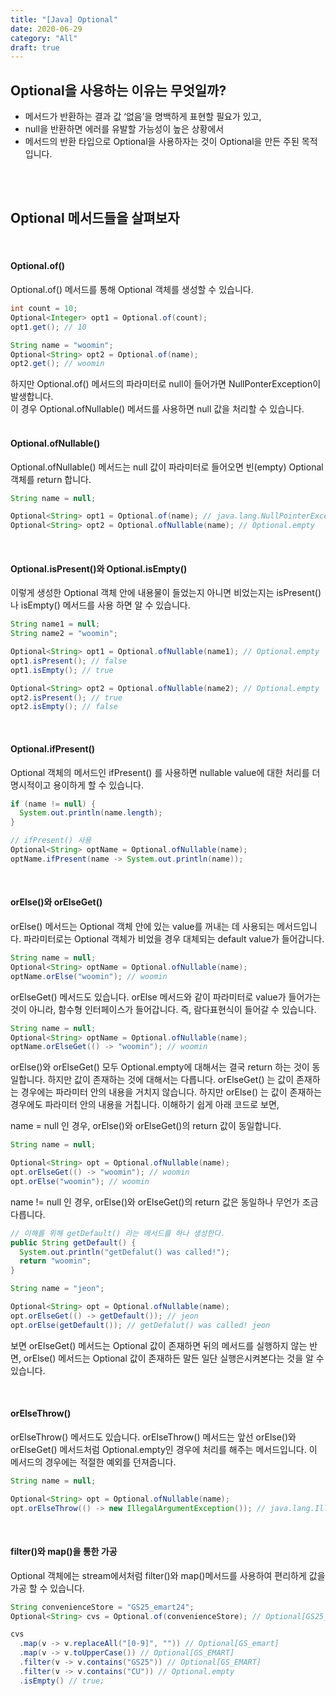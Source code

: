 ```yaml
---
title: "[Java] Optional"
date: 2020-06-29
category: "All"
draft: true
---
```


## Optional을 사용하는 이유는 무엇일까?

- 메서드가 반환하는 결과 값 ‘없음’을 명백하게 표현할 필요가 있고,
- null을 반환하면 에러를 유발할 가능성이 높은 상황에서
- 메서드의 반환 타입으로 Optional을 사용하자는 것이 Optional을 만든 주된 목적입니다.

<br><br>

## Optional 메서드들을 살펴보자

<br>

#### Optional.of()

  Optional.of() 메서드를 통해 Optional 객체를 생성할 수 있습니다.

  ```java
  int count = 10;
  Optional<Integer> opt1 = Optional.of(count);
  opt1.get(); // 10
  
  String name = "woomin";
  Optional<String> opt2 = Optional.of(name);
  opt2.get(); // woomin
  ```

  하지만 Optional.of() 메서드의 파라미터로 null이 들어가면 NullPonterException이 발생합니다.  
  이 경우 Optional.ofNullable() 메서드를 사용하면 null 값을 처리할 수 있습니다.  
<br>
  
#### Optional.ofNullable()
  
  Optional.ofNullable() 메서드는 null 값이 파라미터로 들어오면 빈(empty) Optional 객체를 return 합니다.

  ```java
  String name = null;

  Optional<String> opt1 = Optional.of(name); // java.lang.NullPointerException
  Optional<String> opt2 = Optional.ofNullable(name); // Optional.empty
  ```

<br>

#### Optional.isPresent()와 Optional.isEmpty()

  이렇게 생성한 Optional 객체 안에 내용물이 들었는지 아니면 비었는지는 isPresent()나 isEmpty() 메서드를 사용 하면 알 수 있습니다.

  ```java
  String name1 = null;
  String name2 = "woomin";

  Optional<String> opt1 = Optional.ofNullable(name1); // Optional.empty
  opt1.isPresent(); // false
  opt1.isEmpty(); // true

  Optional<String> opt2 = Optional.ofNullable(name2); // Optional.empty
  opt2.isPresent(); // true
  opt2.isEmpty(); // false
  ```

<br>

#### Optional.ifPresent()
  
  Optional 객체의 메서드인 ifPresent() 를 사용하면 nullable value에 대한 처리를 더 명시적이고 용이하게 할 수 있습니다.

  ```java
  if (name != null) {
    System.out.println(name.length);
  }

  // ifPresent() 사용
  Optional<String> optName = Optional.ofNullable(name);
  optName.ifPresent(name -> System.out.println(name));
  ```

<br>

#### orElse()와 orElseGet()

  orElse() 메서드는 Optional 객체 안에 있는 value를 꺼내는 데 사용되는 메서드입니다. 파라미터로는 Optional 객체가 비었을 경우 대체되는 default value가 들어갑니다.

  ```java
  String name = null;
  Optional<String> optName = Optional.ofNullable(name);
  optName.orElse("woomin"); // woomin
  ```

  orElseGet() 메서드도 있습니다. orElse 메서드와 같이 파라미터로 value가 들어가는 것이 아니라, 함수형 인터페이스가 들어갑니다. 즉, 람다표현식이 들어갈 수 있습니다.

  ```java
  String name = null;
  Optional<String> optName = Optional.ofNullable(name);
  optName.orElseGet(() -> "woomin"); // woomin
  ```

  orElse()와 orElseGet() 모두 Optional.empty에 대해서는 결국 return 하는 것이 동일합니다. 하지만 값이 존재하는 것에 대해서는 다릅니다. orElseGet() 는 값이 존재하는 경우에는 파라미터 안의 내용을 거치지 않습니다. 하지만 orElse() 는 값이 존재하는 경우에도 파라미터 안의 내용을 거칩니다. 이해하기 쉽게 아래 코드로 보면,  

  name = null 인 경우, orElse()와 orElseGet()의 return 값이 동일합니다.

  ```java
  String name = null;

  Optional<String> opt = Optional.ofNullable(name);
  opt.orElseGet(() -> "woomin"); // woomin
  opt.orElse("woomin"); // woomin
  ```

  name != null 인 경우, orElse()와 orElseGet()의 return 값은 동일하나 무언가 조금 다릅니다.

  ```java
  // 이해를 위해 getDefault() 라는 메서드를 하나 생성한다.
  public String getDefault() {
    System.out.println("getDefalut() was called!");
    return "woomin";
  }

  String name = "jeon";

  Optional<String> opt = Optional.ofNullable(name);
  opt.orElseGet(() -> getDefault()); // jeon
  opt.orElse(getDefault()); // getDefalut() was called! jeon
  ```

  보면 orElseGet() 메서드는 Optional 값이 존재하면 뒤의 메서드를 실행하지 않는 반면, orElse() 메서드는 Optional 값이 존재하든 말든 일단 실행은시켜본다는 것을 알 수 있습니다.

<br>

#### orElseThrow()

  orElseThrow() 메서드도 있습니다. orElseThrow() 메서드는 앞선 orElse()와 orElseGet() 메서드처럼 Optional.empty인 경우에 처리를 해주는 메서드입니다. 이 메서드의 경우에는 적절한 예외를 던져줍니다.

  ```java
  String name = null;

  Optional<String> opt = Optional.ofNullable(name);
  opt.orElseThrow(() -> new IllegalArgumentException()); // java.lang.IllegalArgumentException
  ```

<br>

#### filter()와 map()을 통한 가공

  Optional 객체에는 stream에서처럼 filter()와 map()메서드를 사용하여 편리하게 값을 가공 할 수 있습니다.

  ```java
  String convenienceStore = "GS25_emart24";
  Optional<String> cvs = Optional.of(convenienceStore); // Optional[GS25_emart24]
  
  cvs
    .map(v -> v.replaceAll("[0-9]", "")) // Optional[GS_emart]
    .map(v -> v.toUpperCase()) // Optional[GS_EMART]
    .filter(v -> v.contains("GS25")) // Optional[GS_EMART]
    .filter(v -> v.contains("CU")) // Optional.empty
    .isEmpty() // true;
  ```
